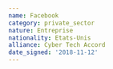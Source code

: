 ```yaml
---
name: Facebook
category: private_sector
nature: Entreprise
nationality: Etats-Unis
alliance: Cyber Tech Accord
date_signed: '2018-11-12'
---
```

    